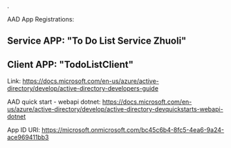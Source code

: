 .


AAD App Registrations:  

  ## Service APP: "To Do List Service Zhuoli"
  ## Client APP: "TodoListClient"


  Link: https://docs.microsoft.com/en-us/azure/active-directory/develop/active-directory-developers-guide



AAD quick start - webapi dotnet: https://docs.microsoft.com/en-us/azure/active-directory/develop/active-directory-devquickstarts-webapi-dotnet


App ID URI: https://microsoft.onmicrosoft.com/bc45c6b4-8fc5-4ea6-9a24-ace969411bb3